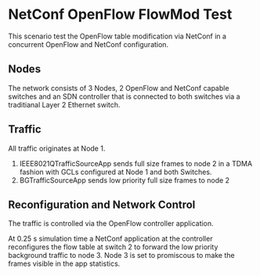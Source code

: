 # NetConf OpenFlow FlowMod Test  
This scenario test the OpenFlow table modification via NetConf in a concurrent OpenFlow and NetConf configuration.

## Nodes 
The network consists of 3 Nodes, 2 OpenFlow and NetConf capable switches and an SDN controller that is connected to both switches via a traditianal Layer 2 Ethernet switch.

## Traffic
All traffic originates at Node 1.
1. IEEE8021QTrafficSourceApp sends full size frames to node 2 in a TDMA fashion with GCLs configured at Node 1 and both Switches.
2. BGTrafficSourceApp sends low priority full size frames to node 2

## Reconfiguration and Network Control 
The traffic is controlled via the OpenFlow controller application. 

At 0.25 s simulation time a NetConf application at the controller reconfigures the flow table at switch 2 to forward the low priority background traffic to node 3.
Node 3 is set to promiscous to make the frames visible in the app statistics.


  